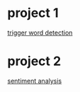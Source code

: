 # project 1

[trigger word detection](https://github.com/ertosns/twd)

# project 2

[sentiment analysis](https://github.com/ertosns/emojify)

